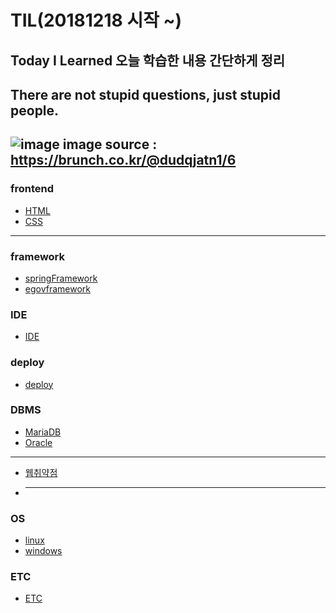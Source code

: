 # TIL(20181218 시작 ~)
## Today I Learned 오늘 학습한 내용 간단하게 정리
## There are not stupid questions, just stupid people.
![image](https://user-images.githubusercontent.com/44331989/123603131-8703bc00-d834-11eb-84da-dff6f97cb731.png)
image source : https://brunch.co.kr/@dudqjatn1/6
---------------------------------------------------------
### frontend
* [HTML](https://github.com/devLsy/TIL/blob/master/HTML/HTML.md)
* [CSS](https://github.com/devLsy/TIL/blob/master/css/css.md)
---------------------------------------------------------
### framework
* [springFramework](https://github.com/devLsy/TIL/blob/master/spring/springFramework.md)
* [egovframework](https://github.com/devLsy/TIL/blob/master/egovFramework/egovframework.md)
### IDE
* [IDE](https://github.com/devLsy/TIL/blob/master/IDE/Eclipse.md)
### deploy
* [deploy](https://github.com/devLsy/TIL/blob/master/deploy/jenkins.md)
### DBMS
* [MariaDB](https://github.com/devLsy/TIL/blob/master/DBMS/MariaDB/MariaDB.md)
* [Oracle](https://github.com/devLsy/TIL/blob/master/DBMS/Oracle/Oracle.md)
---------------------------------------------------------
* [웹취약점](https://github.com/devLsy/TIL/blob/master/web_vulnerability/web_vulnerability.md)
* ---------------------------------------------------------
### OS
* [linux](https://github.com/devLsy/TIL/blob/master/OS/lunix.md)
* [windows](https://github.com/devLsy/TIL/blob/master/OS/windows.md)
### ETC
* [ETC](https://github.com/devLsy/TIL/blob/master/devEtc/devEtc.md)


